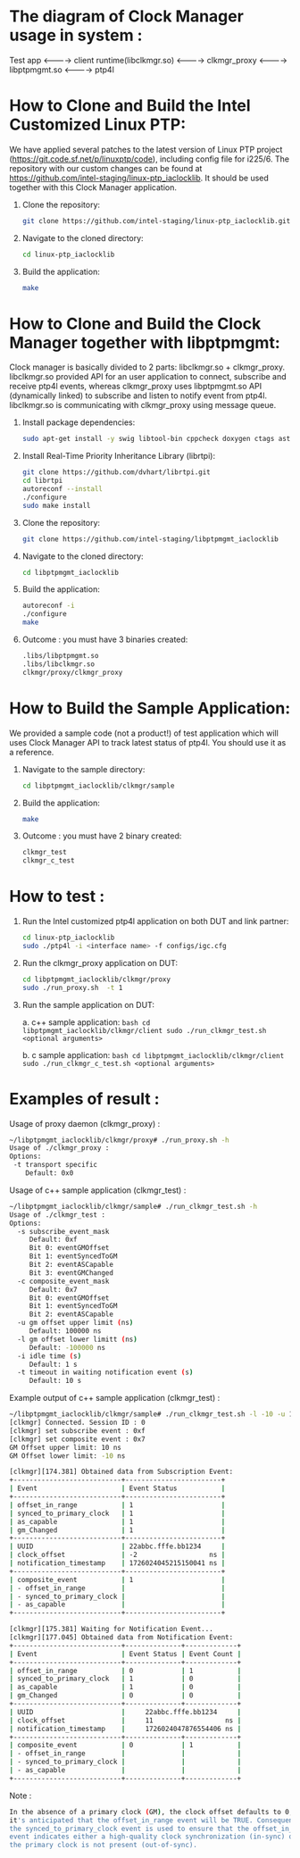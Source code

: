 <!-- SPDX-License-Identifier: GFDL-1.3-no-invariants-or-later
     SPDX-FileCopyrightText: Copyright © 2024 Intel Corporation. -->
# The diagram of Clock Manager usage in system :

Test app <----> client runtime(libclkmgr.so) <----> clkmgr_proxy <----> libptpmgmt.so <----> ptp4l

# How to Clone and Build the Intel Customized Linux PTP:

We have applied several patches to the latest version of Linux PTP project
(https://git.code.sf.net/p/linuxptp/code), including config file for i225/6.
The repository with our custom changes can be found at
https://github.com/intel-staging/linux-ptp_iaclocklib. It should be used
together with this Clock Manager application.

1. Clone the repository:
    ```bash
    git clone https://github.com/intel-staging/linux-ptp_iaclocklib.git
    ```

2. Navigate to the cloned directory:
    ```bash
    cd linux-ptp_iaclocklib
    ```

3. Build the application:
    ```bash
    make
    ```

# How to Clone and Build the Clock Manager together with libptpmgmt:

Clock manager is basically divided to 2 parts: libclkmgr.so + clkmgr_proxy.
libclkmgr.so provided API for an user application to connect, subscribe and
receive ptp4l events, whereas clkmgr_proxy uses libptpmgmt.so API
(dynamically linked) to subscribe and listen to notify event from ptp4l.
libclkmgr.so is communicating with clkmgr_proxy using message queue.

1. Install package dependencies:
    ```bash
    sudo apt-get install -y swig libtool-bin cppcheck doxygen ctags astyle dot epstopdf valgrind
    ```

2. Install Real-Time Priority Inheritance Library (librtpi):
    ```bash
    git clone https://github.com/dvhart/librtpi.git
    cd librtpi
    autoreconf --install
    ./configure
    sudo make install
   ```

3. Clone the repository:
    ```bash
    git clone https://github.com/intel-staging/libptpmgmt_iaclocklib
    ```

4. Navigate to the cloned directory:
    ```bash
    cd libptpmgmt_iaclocklib
    ```

5. Build the application:
    ```bash
    autoreconf -i
    ./configure
    make
    ```

6. Outcome : you must have 3 binaries created:
    ```bash
    .libs/libptpmgmt.so
    .libs/libclkmgr.so
    clkmgr/proxy/clkmgr_proxy
    ```

# How to Build the Sample Application:

We provided a sample code (not a product!) of test application which will uses
Clock Manager API to track latest status of ptp4l. You should use it as a
reference.

1. Navigate to the sample directory:
    ```bash
    cd libptpmgmt_iaclocklib/clkmgr/sample
    ```

2. Build the application:
    ```bash
    make
    ```

3. Outcome : you must have 2 binary created:
    ```bash
    clkmgr_test
    clkmgr_c_test
    ```

# How to test :

1. Run the Intel customized ptp4l application on both DUT and link partner:
    ```bash
    cd linux-ptp_iaclocklib
    sudo ./ptp4l -i <interface name> -f configs/igc.cfg
    ```

2. Run the clkmgr_proxy application on DUT:
    ```bash
    cd libptpmgmt_iaclocklib/clkmgr/proxy
    sudo ./run_proxy.sh  -t 1
    ```
3. Run the sample application on DUT:

    a. c++ sample application:
        ```bash
        cd libptpmgmt_iaclocklib/clkmgr/client
        sudo ./run_clkmgr_test.sh <optional arguments>
        ```

    b. c sample application:
        ```bash
        cd libptpmgmt_iaclocklib/clkmgr/client
        sudo ./run_clkmgr_c_test.sh <optional arguments>
        ```

# Examples of result :

Usage of proxy daemon (clkmgr_proxy) :
```bash
~/libptpmgmt_iaclocklib/clkmgr/proxy# ./run_proxy.sh -h
Usage of ./clkmgr_proxy :
Options:
 -t transport specific
    Default: 0x0
```

Usage of c++ sample application (clkmgr_test) :
```bash
~/libptpmgmt_iaclocklib/clkmgr/sample# ./run_clkmgr_test.sh -h
Usage of ./clkmgr_test :
Options:
  -s subscribe_event_mask
     Default: 0xf
     Bit 0: eventGMOffset
     Bit 1: eventSyncedToGM
     Bit 2: eventASCapable
     Bit 3: eventGMChanged
  -c composite_event_mask
     Default: 0x7
     Bit 0: eventGMOffset
     Bit 1: eventSyncedToGM
     Bit 2: eventASCapable
  -u gm offset upper limit (ns)
     Default: 100000 ns
  -l gm offset lower limitt (ns)
     Default: -100000 ns
  -i idle time (s)
     Default: 1 s
  -t timeout in waiting notification event (s)
     Default: 10 s
```

Example output of c++ sample application (clkmgr_test) :
```bash
~/libptpmgmt_iaclocklib/clkmgr/sample# ./run_clkmgr_test.sh -l -10 -u 10
[clkmgr] Connected. Session ID : 0
[clkmgr] set subscribe event : 0xf
[clkmgr] set composite event : 0x7
GM Offset upper limit: 10 ns
GM Offset lower limit: -10 ns

[clkmgr][174.381] Obtained data from Subscription Event:
+---------------------------+------------------------+
| Event                     | Event Status           |
+---------------------------+------------------------+
| offset_in_range           | 1                      |
| synced_to_primary_clock   | 1                      |
| as_capable                | 1                      |
| gm_Changed                | 1                      |
+---------------------------+------------------------+
| UUID                      | 22abbc.fffe.bb1234     |
| clock_offset              | -2                  ns |
| notification_timestamp    | 1726024045215150041 ns |
+---------------------------+------------------------+
| composite_event           | 1                      |
| - offset_in_range         |                        |
| - synced_to_primary_clock |                        |
| - as_capable              |                        |
+---------------------------+------------------------+

[clkmgr][175.381] Waiting for Notification Event...
[clkmgr][177.045] Obtained data from Notification Event:
+---------------------------+--------------+-------------+
| Event                     | Event Status | Event Count |
+---------------------------+--------------+-------------+
| offset_in_range           | 0            | 1           |
| synced_to_primary_clock   | 1            | 0           |
| as_capable                | 1            | 0           |
| gm_Changed                | 0            | 0           |
+---------------------------+--------------+-------------+
| UUID                      |     22abbc.fffe.bb1234     |
| clock_offset              |     11                  ns |
| notification_timestamp    |     1726024047876554406 ns |
+---------------------------+--------------+-------------+
| composite_event           | 0            | 1           |
| - offset_in_range         |              |             |
| - synced_to_primary_clock |              |             |
| - as_capable              |              |             |
+---------------------------+--------------+-------------+
```

Note :
```bash
In the absence of a primary clock (GM), the clock offset defaults to 0, which
it's anticipated that the offset_in_range event will be TRUE. Consequently,
the synced_to_primary_clock event is used to ensure that the offset_in_range
event indicates either a high-quality clock synchronization (in-sync) or that
the primary clock is not present (out-of-sync).
```
